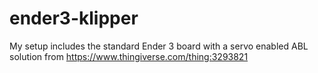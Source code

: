 # ender3-klipper
My setup includes the standard Ender 3 board with a servo enabled ABL solution from https://www.thingiverse.com/thing:3293821
